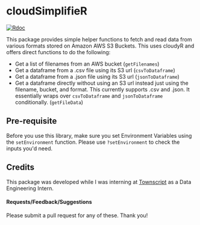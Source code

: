# cloudSimplifieR

[![Rdoc](http://www.rdocumentation.org/badges/version/cloudSimplifieR)](http://www.rdocumentation.org/packages/cloudSimplifieR)
 
This package provides simple helper functions to fetch and read data from various formats stored on Amazon AWS S3 Buckets. This uses cloudyR and offers direct functions to do the following:

- Get a list of filenames from an AWS bucket (`getFilenames`)
- Get a dataframe from a .csv file using its S3 url (`csvToDataframe`)
- Get a dataframe from a .json file using its S3 url (`jsonToDataframe`)
- Get a dataframe directly without using an S3 url instead just using the filename, bucket, and format. This currently supports .csv and .json. It essentially wraps over `csvToDataframe` and `jsonToDataframe` conditionally. (`getFileData`)

## Pre-requisite

Before you use this library, make sure you set Environment Variables using the `setEnvironment` function. Please use `?setEnvironment` to check the inputs you'd need.

## Credits

This package was developed while I was interning at [Townscript](https://www.townscript.com/) as a Data Engineering Intern.

#### Requests/Feedback/Suggestions

Please submit a pull request for any of these. Thank you!
